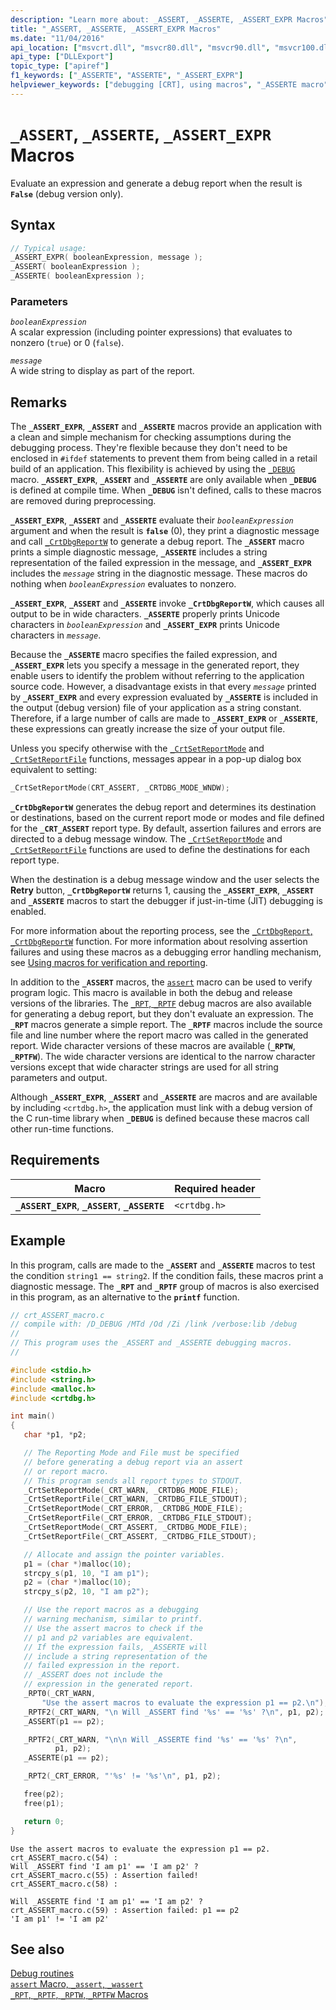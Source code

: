 ```yaml
---
description: "Learn more about: _ASSERT, _ASSERTE, _ASSERT_EXPR Macros"
title: "_ASSERT, _ASSERTE, _ASSERT_EXPR Macros"
ms.date: "11/04/2016"
api_location: ["msvcrt.dll", "msvcr80.dll", "msvcr90.dll", "msvcr100.dll", "msvcr100_clr0400.dll", "msvcr110.dll", "msvcr110_clr0400.dll", "msvcr120.dll", "msvcr120_clr0400.dll", "ucrtbase.dll"]
api_type: ["DLLExport"]
topic_type: ["apiref"]
f1_keywords: ["_ASSERTE", "ASSERTE", "_ASSERT_EXPR"]
helpviewer_keywords: ["debugging [CRT], using macros", "_ASSERTE macro", "macros, debugging with", "debug reporting macros", "_ASSERT macro", "_ASSERT_EXPR macro"]
---
```

# `_ASSERT`, `_ASSERTE`, `_ASSERT_EXPR` Macros

Evaluate an expression and generate a debug report when the result is **`False`** (debug version only).

## Syntax

```C
// Typical usage:
_ASSERT_EXPR( booleanExpression, message );
_ASSERT( booleanExpression );
_ASSERTE( booleanExpression );
```

### Parameters

*`booleanExpression`*\
A scalar expression (including pointer expressions) that evaluates to nonzero (`true`) or 0 (`false`).

*`message`*\
A wide string to display as part of the report.

## Remarks

The **`_ASSERT_EXPR`**, **`_ASSERT`** and **`_ASSERTE`** macros provide an application with a clean and simple mechanism for checking assumptions during the debugging process. They're flexible because they don't need to be enclosed in `#ifdef` statements to prevent them from being called in a retail build of an application. This flexibility is achieved by using the [`_DEBUG`](../debug.md) macro. **`_ASSERT_EXPR`**, **`_ASSERT`** and **`_ASSERTE`** are only available when **`_DEBUG`** is defined at compile time. When **`_DEBUG`** isn't defined, calls to these macros are removed during preprocessing.

**`_ASSERT_EXPR`**, **`_ASSERT`** and **`_ASSERTE`** evaluate their *`booleanExpression`* argument and when the result is **`false`** (0), they print a diagnostic message and call [`_CrtDbgReportW`](crtdbgreport-crtdbgreportw.md) to generate a debug report. The **`_ASSERT`** macro prints a simple diagnostic message,  **`_ASSERTE`** includes a string representation of the failed expression in the message, and **`_ASSERT_EXPR`** includes the *`message`* string in the diagnostic message. These macros do nothing when *`booleanExpression`* evaluates to nonzero.

**`_ASSERT_EXPR`**, **`_ASSERT`** and **`_ASSERTE`** invoke **`_CrtDbgReportW`**, which causes all output to be in wide characters. **`_ASSERTE`** properly prints Unicode characters in *`booleanExpression`* and **`_ASSERT_EXPR`** prints Unicode characters in *`message`*.

Because the **`_ASSERTE`** macro specifies the failed expression, and **`_ASSERT_EXPR`** lets you specify a message in the generated report, they enable users to identify the problem without referring to the application source code. However, a disadvantage exists in that every *`message`* printed by **`_ASSERT_EXPR`** and every expression evaluated by **`_ASSERTE`** is included in the output (debug version) file of your application as a string constant. Therefore, if a large number of calls are made to **`_ASSERT_EXPR`** or **`_ASSERTE`**, these expressions can greatly increase the size of your output file.

Unless you specify otherwise with the [`_CrtSetReportMode`](crtsetreportmode.md) and [`_CrtSetReportFile`](crtsetreportfile.md) functions, messages appear in a pop-up dialog box equivalent to setting:

```C
_CrtSetReportMode(CRT_ASSERT, _CRTDBG_MODE_WNDW);
````

**`_CrtDbgReportW`** generates the debug report and determines its destination or destinations, based on the current report mode or modes and file defined for the **`_CRT_ASSERT`** report type. By default, assertion failures and errors are directed to a debug message window. The [`_CrtSetReportMode`](crtsetreportmode.md) and [`_CrtSetReportFile`](crtsetreportfile.md) functions are used to define the destinations for each report type.

When the destination is a debug message window and the user selects the **Retry** button, **`_CrtDbgReportW`** returns 1, causing the **`_ASSERT_EXPR`**, **`_ASSERT`** and **`_ASSERTE`** macros to start the debugger if just-in-time (JIT) debugging is enabled.

For more information about the reporting process, see the [`_CrtDbgReport`, `_CrtDbgReportW`](crtdbgreport-crtdbgreportw.md) function. For more information about resolving assertion failures and using these macros as a debugging error handling mechanism, see [Using macros for verification and reporting](/visualstudio/debugger/macros-for-reporting).

In addition to the **`_ASSERT`** macros, the [`assert`](assert-macro-assert-wassert.md) macro can be used to verify program logic. This macro is available in both the debug and release versions of the libraries. The [`_RPT`, `_RPTF`](rpt-rptf-rptw-rptfw-macros.md) debug macros are also available for generating a debug report, but they don't evaluate an expression. The **`_RPT`** macros generate a simple report. The **`_RPTF`** macros include the source file and line number where the report macro was called in the generated report. Wide character versions of these macros are available (**`_RPTW`**, **`_RPTFW`**). The wide character versions are identical to the narrow character versions except that wide character strings are used for all string parameters and output.

Although **`_ASSERT_EXPR`**, **`_ASSERT`** and **`_ASSERTE`** are macros and are available by including `<crtdbg.h>`, the application must link with a debug version of the C run-time library when **`_DEBUG`** is defined because these macros call other run-time functions.

## Requirements

|Macro|Required header|
|-----------|---------------------|
|**`_ASSERT_EXPR`**, **`_ASSERT`**, **`_ASSERTE`**|`<crtdbg.h>`|

## Example

In this program, calls are made to the **`_ASSERT`** and **`_ASSERTE`** macros to test the condition `string1 == string2`. If the condition fails, these macros print a diagnostic message. The **`_RPT`** and **`_RPTF`** group of macros is also exercised in this program, as an alternative to the **`printf`** function.

```C
// crt_ASSERT_macro.c
// compile with: /D_DEBUG /MTd /Od /Zi /link /verbose:lib /debug
//
// This program uses the _ASSERT and _ASSERTE debugging macros.
//

#include <stdio.h>
#include <string.h>
#include <malloc.h>
#include <crtdbg.h>

int main()
{
   char *p1, *p2;

   // The Reporting Mode and File must be specified
   // before generating a debug report via an assert
   // or report macro.
   // This program sends all report types to STDOUT.
   _CrtSetReportMode(_CRT_WARN, _CRTDBG_MODE_FILE);
   _CrtSetReportFile(_CRT_WARN, _CRTDBG_FILE_STDOUT);
   _CrtSetReportMode(_CRT_ERROR, _CRTDBG_MODE_FILE);
   _CrtSetReportFile(_CRT_ERROR, _CRTDBG_FILE_STDOUT);
   _CrtSetReportMode(_CRT_ASSERT, _CRTDBG_MODE_FILE);
   _CrtSetReportFile(_CRT_ASSERT, _CRTDBG_FILE_STDOUT);

   // Allocate and assign the pointer variables.
   p1 = (char *)malloc(10);
   strcpy_s(p1, 10, "I am p1");
   p2 = (char *)malloc(10);
   strcpy_s(p2, 10, "I am p2");

   // Use the report macros as a debugging
   // warning mechanism, similar to printf.
   // Use the assert macros to check if the
   // p1 and p2 variables are equivalent.
   // If the expression fails, _ASSERTE will
   // include a string representation of the
   // failed expression in the report.
   // _ASSERT does not include the
   // expression in the generated report.
   _RPT0(_CRT_WARN,
       "Use the assert macros to evaluate the expression p1 == p2.\n");
   _RPTF2(_CRT_WARN, "\n Will _ASSERT find '%s' == '%s' ?\n", p1, p2);
   _ASSERT(p1 == p2);

   _RPTF2(_CRT_WARN, "\n\n Will _ASSERTE find '%s' == '%s' ?\n",
          p1, p2);
   _ASSERTE(p1 == p2);

   _RPT2(_CRT_ERROR, "'%s' != '%s'\n", p1, p2);

   free(p2);
   free(p1);

   return 0;
}
```

```Output
Use the assert macros to evaluate the expression p1 == p2.
crt_ASSERT_macro.c(54) :
Will _ASSERT find 'I am p1' == 'I am p2' ?
crt_ASSERT_macro.c(55) : Assertion failed!
crt_ASSERT_macro.c(58) :

Will _ASSERTE find 'I am p1' == 'I am p2' ?
crt_ASSERT_macro.c(59) : Assertion failed: p1 == p2
'I am p1' != 'I am p2'
```

## See also

[Debug routines](../debug-routines.md)\
[`assert` Macro, `_assert`, `_wassert`](assert-macro-assert-wassert.md)\
[`_RPT`, `_RPTF`, `_RPTW`, `_RPTFW` Macros](rpt-rptf-rptw-rptfw-macros.md)
